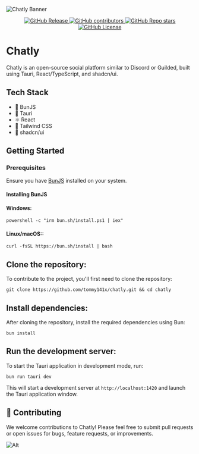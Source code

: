 ![Chatly Banner](https://www.tommy-johnston.com/chatly.png)

<p align="center">
  <a href="../../releases" target="_blank">
    <img src="https://img.shields.io/github/v/release/tommy141x/chatly?style=for-the-badge" alt="GitHub Release">
  </a>
  <a href="../../pulse" target="_blank">
    <img src="https://img.shields.io/github/contributors/tommy141x/chatly?style=for-the-badge" alt="GitHub contributors">
  </a>
  <a href="../../stargazers" target="_blank">
    <img src="https://img.shields.io/github/stars/tommy141x/chatly?style=for-the-badge" alt="GitHub Repo stars">
  </a>
  <a href="LICENSE.md" target="_blank">
    <img src="https://img.shields.io/github/license/tommy141x/chatly?style=for-the-badge" alt="GitHub License">
  </a>
</p>

# Chatly

Chatly is an open-source social platform similar to Discord or Guilded, built using Tauri, React/TypeScript, and shadcn/ui.

## Tech Stack

- 🐰 BunJS
- 🚀 Tauri
- ⚛️ React
- 🎨 Tailwind CSS
- 🧰 shadcn/ui

## Getting Started

### Prerequisites

Ensure you have [BunJS](https://bun.sh/) installed on your system.

#### Installing BunJS

#### Windows:
```
powershell -c "irm bun.sh/install.ps1 | iex"
```
#### Linux/macOS::
```
curl -fsSL https://bun.sh/install | bash
```
## Clone the repository:

To contribute to the project, you'll first need to clone the repository:
```
git clone https://github.com/tommy141x/chatly.git && cd chatly
```
## Install dependencies:

After cloning the repository, install the required dependencies using Bun:
```
bun install
```
## Run the development server:

To start the Tauri application in development mode, run:
```
bun run tauri dev
```

This will start a development server at ``http://localhost:1420`` and launch the Tauri application window.

## 🤝 Contributing
We welcome contributions to Chatly! Please feel free to submit pull requests or open issues for bugs, feature requests, or improvements.

![Alt](https://repobeats.axiom.co/api/embed/77c19902cce7bc70718961056fd109c87508d902.svg "Repobeats analytics image")
